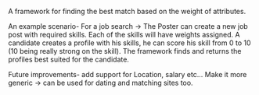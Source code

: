 A framework for finding the best match based on the weight of attributes.

An example scenario- For a job search -> The Poster can create a new job post with required skills. 
Each of the skills will have weights assigned.
A candidate creates a profile with his skills, he can score his skill from 0 to 10 (10 being really strong on the skill).
The framework finds and returns the profiles best suited for the candidate.

Future improvements- add support for Location, salary etc...
Make it more generic -> can be used for dating and matching sites too.